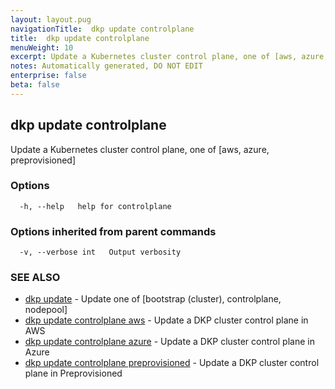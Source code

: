 ```yaml
---
layout: layout.pug
navigationTitle:  dkp update controlplane
title:  dkp update controlplane
menuWeight: 10
excerpt: Update a Kubernetes cluster control plane, one of [aws, azure, preprovisioned]
notes: Automatically generated, DO NOT EDIT
enterprise: false
beta: false
---
```

<!-- vale off -->
<!-- markdownlint-disable -->

## dkp update controlplane

Update a Kubernetes cluster control plane, one of [aws, azure, preprovisioned]

### Options

```
  -h, --help   help for controlplane
```

### Options inherited from parent commands

```
  -v, --verbose int   Output verbosity
```

### SEE ALSO

* [dkp update](/dkp/kommander/2.2/cli/dkp/update/)	 - Update one of [bootstrap (cluster), controlplane, nodepool]
* [dkp update controlplane aws](/dkp/kommander/2.2/cli/dkp/update/controlplane/aws/)	 - Update a DKP cluster control plane in AWS
* [dkp update controlplane azure](/dkp/kommander/2.2/cli/dkp/update/controlplane/azure/)	 - Update a DKP cluster control plane in Azure
* [dkp update controlplane preprovisioned](/dkp/kommander/2.2/cli/dkp/update/controlplane/preprovisioned/)	 - Update a DKP cluster control plane in Preprovisioned

